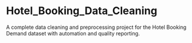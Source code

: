 # Hotel_Booking_Data_Cleaning
A complete data cleaning and preprocessing project for the Hotel Booking Demand dataset with automation and quality reporting.
